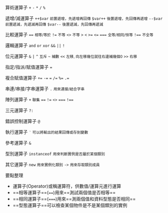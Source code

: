算術運算子
`+`
`-`
`*`
`/`
`%`

遞增/減運算子
`++$var`	<small>前置遞增，先遞增再回傳</small>
`$var++`	<small>後置遞增，先回傳再遞增</small>
`--$var`	<small>前置遞減，先遞減再回傳</small>
`$var--`	<small>後置遞減，先回傳再遞減</small>

比較運算子
`==`	<small>相等/等於</small>
`!=`	<small>不等</small>
`<>`	<small>不等</small>
`>`
`<`
`>=`
`<=`
`===`	<small>全等/相同/恒等</small>
`!==`	<small>不全等</small>

邏輯運算子
`and`
`or`
`xor`
`&&`
`||`
`!`

位元運算子
`&`
`|`
`^`		 <small>互斥</small>
`~`		 <small>補數</small>
`<<`	<small>左移, 向左移幾位就往右邊補幾個0</small>
`>>`	<small>右移</small>

指定/指派/賦值運算子
`=`

複合賦值運算子
`+=`
`-=`
`=`
`/=`
`%=`
`.=`

串連/串接/字串運算子
`.`	<small>用來連接/結合字串</small>

陣列運算子
`+`	<small>聯集</small>
`==`
`!=`
`<>`
`===`
`!==`

三元運算子
`?:`

錯誤控制運算子
`@`

執行運算子
`‵`	<small>可以將輸出的結果回傳或存到變數</small>

參考運算子
`&`

型別運算子
`instanceof`	<small>用來判斷實例是否屬於某個類別</small>

其它運算子
`new`	<small>用來實例化類別</small>
`->`	 <small>用來存取類別成員</small>

要點整理
- 運算子(Operator)或稱運算符，供數值/運算元進行運算
- ==相等運算子==(`==`)用來==測試兩個值是否相等==
- ==相同運算子==(`===`)用來==測兩個值和資料型態是否相同==
- ==型態運算子==可以檢查某個物件是不是某個類別的實例